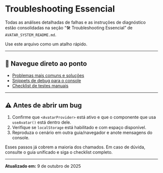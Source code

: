 # Troubleshooting Essencial

Todas as análises detalhadas de falhas e as instruções de diagnóstico estão consolidadas na seção “🛠️ Troubleshooting Essencial” de `AVATAR_SYSTEM_README.md`.

Use este arquivo como um atalho rápido.

---

## 🧭 Navegue direto ao ponto

- [Problemas mais comuns e soluções](./AVATAR_SYSTEM_README.md#-troubleshooting-essencial)
- [Snippets de debug para o console](./AVATAR_SYSTEM_README.md#ferramentas-de-debug-rápido)
- [Checklist de testes manuais](./AVATAR_SYSTEM_README.md#-testes-manuais-recomendados)

---

## ⚠️ Antes de abrir um bug

1. Confirme que `<AvatarProvider>` está ativo e que o componente que usa `useAvatar()` está dentro dele.
2. Verifique se `localStorage` está habilitado e com espaço disponível.
3. Reproduza o cenário em outra guia/navegador e anote mensagens do console.

Esses passos já cobrem a maioria dos chamados. Em caso de dúvida, consulte o guia unificado e siga o checklist completo.

---

**Atualizado em:** 9 de outubro de 2025
